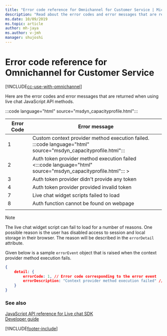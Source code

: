 ```yaml
---
title: "Error code reference for Omnichannel for Customer Service | MicrosoftDocs"
description: "Read about the error codes and error messages that are returned when using the live chat SDK methods, and how to resolve the errors"
ms.date: 10/09/2019
ms.topic: article
author: mh-jaya
ms.author: v-jmh
manager: shujoshi
---
```

# Error code reference for Omnichannel for Customer Service

[!INCLUDE[cc-use-with-omnichannel](../../../includes/cc-use-with-omnichannel.md)]

Here are the error codes and error messages that are returned when using live chat JavaScript API methods.

:::code language="html" source="msdyn_capacityprofile.html":::

|Error Code|Error message|
|-----     |-----         |
|1|Custom context provider method execution failed. <br> \:::code language="html" source="msdyn_capacityprofile.html"\::: |
|2|Auth token provider method execution failed <br> <:::code language="html" source="msdyn_capacityprofile.html"::: > |
|3|Auth token provider didn't provide any token|
|4|Auth token provider provided invalid token|
|7|Live chat widget scripts failed to load|
|8|Auth function cannot be found on webpage|
| | |

> [!Note]
> The live chat widget script can fail to load for a number of reasons. One possible reason is the user has disabled access to session and local storage in their browser. The reason will be described in the `errorDetail` attribute. 

Given below is a sample `errorEvent` object that is raised when the context provider method execution fails.

```JSON
{
    detail: {
        errorCode: 1, // Error code corresponding to the error event
        errorDescription: "Context provider method execution failed" // Description of the error
    }
}
```

### See also

[JavaScript API reference for Live chat SDK](../omnichannel-reference.md)<br />
[Developer guide](../omnichannel-developer.md)


[!INCLUDE[footer-include](../../../includes/footer-banner.md)]
